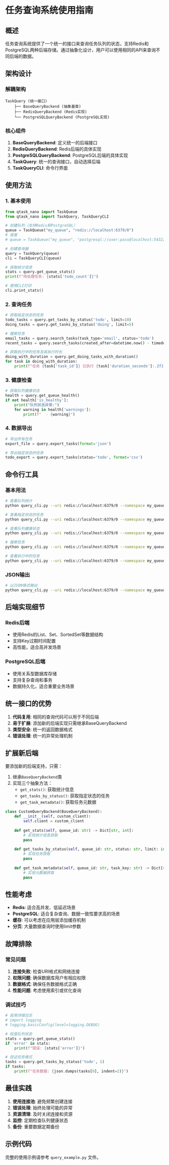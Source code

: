 # 任务查询系统使用指南

## 概述

任务查询系统提供了一个统一的接口来查询任务队列的状态，支持Redis和PostgreSQL两种后端存储。通过抽象化设计，用户可以使用相同的API来查询不同后端的数据。

## 架构设计

### 解耦架构

```
TaskQuery (统一接口)
    ├── BaseQueryBackend (抽象基类)
    ├── RedisQueryBackend (Redis实现)
    └── PostgreSQLQueryBackend (PostgreSQL实现)
```

### 核心组件

1. **BaseQueryBackend**: 定义统一的后端接口
2. **RedisQueryBackend**: Redis后端的具体实现
3. **PostgreSQLQueryBackend**: PostgreSQL后端的具体实现
4. **TaskQuery**: 统一的查询接口，自动选择后端
5. **TaskQueryCLI**: 命令行界面

## 使用方法

### 1. 基本使用

```python
from qtask_nano import TaskQueue
from qtask_nano import TaskQuery, TaskQueryCLI

# 创建队列（支持Redis和PostgreSQL）
queue = TaskQueue("my_queue", "redis://localhost:6379/0")
# 或者
# queue = TaskQueue("my_queue", "postgresql://user:pass@localhost:5432/db")

# 创建查询器
query = TaskQuery(queue)
cli = TaskQueryCLI(queue)

# 获取统计信息
stats = query.get_queue_stats()
print(f"待处理任务: {stats['todo_count']}")

# 使用CLI打印
cli.print_stats()
```

### 2. 查询任务

```python
# 获取指定状态的任务
todo_tasks = query.get_tasks_by_status('todo', limit=10)
doing_tasks = query.get_tasks_by_status('doing', limit=5)

# 搜索任务
email_tasks = query.search_tasks(task_type='email', status='todo')
recent_tasks = query.search_tasks(created_after=datetime.now() - timedelta(hours=1))

# 获取执行中的任务及其执行时长
doing_with_duration = query.get_doing_tasks_with_duration()
for task in doing_with_duration:
    print(f"任务 {task['task_id']} 已执行 {task['duration_seconds']:.2f} 秒")
```

### 3. 健康检查

```python
# 获取队列健康状态
health = query.get_queue_health()
if not health['is_healthy']:
    print("队列状态异常:")
    for warning in health['warnings']:
        print(f"  - {warning}")
```

### 4. 数据导出

```python
# 导出所有任务
export_file = query.export_tasks(format='json')

# 导出指定状态的任务
todo_export = query.export_tasks(status='todo', format='csv')
```

## 命令行工具

### 基本用法

```bash
# 查看队列统计
python query_cli.py --uri redis://localhost:6379/0 --namespace my_queue --action stats

# 查看指定状态的任务
python query_cli.py --uri redis://localhost:6379/0 --namespace my_queue --action tasks --status todo

# 查看队列健康状态
python query_cli.py --uri redis://localhost:6379/0 --namespace my_queue --action health

# 搜索任务
python query_cli.py --uri redis://localhost:6379/0 --namespace my_queue --action search --task-type email

# 查看执行中的任务
python query_cli.py --uri redis://localhost:6379/0 --namespace my_queue --action doing
```

### JSON输出

```bash
# 以JSON格式输出
python query_cli.py --uri redis://localhost:6379/0 --namespace my_queue --action stats --format json
```

## 后端实现细节

### Redis后端

- 使用Redis的List、Set、SortedSet等数据结构
- 支持Key过期时间配置
- 高性能，适合高并发场景

### PostgreSQL后端

- 使用关系型数据库存储
- 支持复杂查询和事务
- 数据持久化，适合重要业务场景

## 统一接口的优势

1. **代码复用**: 相同的查询代码可以用于不同后端
2. **易于扩展**: 添加新的后端实现只需继承BaseQueryBackend
3. **类型安全**: 统一的返回数据格式
4. **错误处理**: 统一的异常处理机制

## 扩展新后端

要添加新的后端支持，只需：

1. 继承`BaseQueryBackend`类
2. 实现三个抽象方法：
   - `get_stats()`: 获取统计信息
   - `get_tasks_by_status()`: 获取指定状态的任务
   - `get_task_metadata()`: 获取任务元数据

```python
class CustomQueryBackend(BaseQueryBackend):
    def __init__(self, custom_client):
        self.client = custom_client
    
    def get_stats(self, queue_id: str) -> Dict[str, int]:
        # 实现统计信息获取
        pass
    
    def get_tasks_by_status(self, queue_id: str, status: str, limit: int) -> List[str]:
        # 实现任务获取
        pass
    
    def get_task_metadata(self, queue_id: str, task_key: str) -> Dict[str, Any]:
        # 实现元数据获取
        pass
```

## 性能考虑

- **Redis**: 适合高并发、低延迟场景
- **PostgreSQL**: 适合复杂查询、数据一致性要求高的场景
- **缓存**: 可以考虑在应用层添加缓存机制
- **分页**: 大量数据查询时使用limit参数

## 故障排除

### 常见问题

1. **连接失败**: 检查URI格式和网络连接
2. **权限问题**: 确保数据库用户有相应权限
3. **数据格式**: 确保任务数据格式正确
4. **性能问题**: 考虑使用索引或优化查询

### 调试技巧

```python
# 启用详细日志
# import logging
# logging.basicConfig(level=logging.DEBUG)

# 检查队列状态
stats = query.get_queue_stats()
if 'error' in stats:
    print(f"错误: {stats['error']}")

# 验证任务格式
tasks = query.get_tasks_by_status('todo', 1)
if tasks:
    print(f"任务数据: {json.dumps(tasks[0], indent=2)}")
```

## 最佳实践

1. **使用连接池**: 避免频繁创建连接
2. **错误处理**: 始终处理可能的异常
3. **资源清理**: 及时关闭连接和资源
4. **监控**: 定期检查队列健康状态
5. **备份**: 重要数据定期备份

## 示例代码

完整的使用示例请参考 `query_example.py` 文件。
